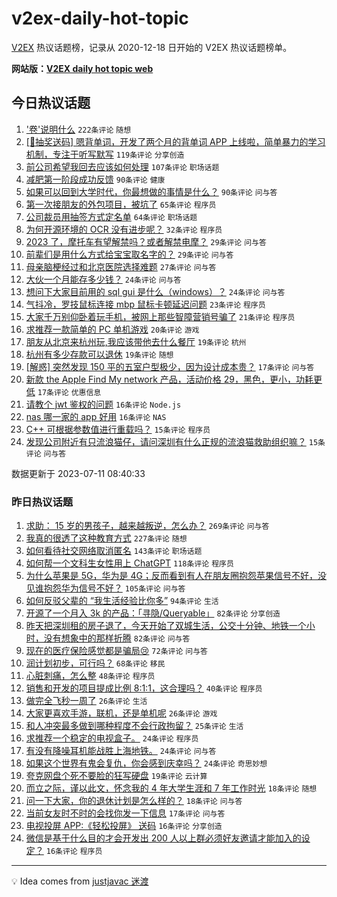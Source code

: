 # v2ex-daily-hot-topic

[V2EX](https://www.v2ex.com/) 热议话题榜，记录从 2020-12-18 日开始的 V2EX 热议话题榜单。

**网站版：[V2EX daily hot topic web](https://boojack.github.io/v2ex-daily-hot-topic-web/)**

## 今日热议话题

<!-- TODAY BEGIN -->

1. ['卷'说明什么](https://www.v2ex.com/t/955676) `222条评论` `随想`
1. [[🎁抽奖送码] 嗯背单词，开发了两个月的背单词 APP 上线啦，简单暴力的学习机制，专注于听写默写](https://www.v2ex.com/t/955717) `119条评论` `分享创造`
1. [前公司希望我回去应该如何处理](https://www.v2ex.com/t/955698) `107条评论` `职场话题`
1. [减肥第一阶段成功反馈](https://www.v2ex.com/t/955704) `90条评论` `健康`
1. [如果可以回到大学时代，你最想做的事情是什么？](https://www.v2ex.com/t/955714) `90条评论` `问与答`
1. [第一次接朋友的外包项目，被坑了](https://www.v2ex.com/t/955810) `65条评论` `程序员`
1. [公司裁员用抽签方式定名单](https://www.v2ex.com/t/955741) `64条评论` `职场话题`
1. [为何开源环境的 OCR 没有进步呢？](https://www.v2ex.com/t/955673) `32条评论` `程序员`
1. [2023 了，摩托车有望解禁吗？或者解禁电摩？](https://www.v2ex.com/t/955813) `29条评论` `问与答`
1. [前辈们是用什么方式给宝宝取名字的？](https://www.v2ex.com/t/955720) `29条评论` `问与答`
1. [母亲脑梗经过和北京医院选择难题](https://www.v2ex.com/t/955769) `27条评论` `问与答`
1. [大伙一个月能存多少钱？](https://www.v2ex.com/t/955824) `24条评论` `问与答`
1. [想问下大家目前用的 sql gui 是什么（windows）？](https://www.v2ex.com/t/955678) `24条评论` `问与答`
1. [气抖冷，罗技鼠标连接 mbp 鼠标卡顿延迟问题](https://www.v2ex.com/t/955700) `23条评论` `程序员`
1. [大家千万别仰卧着玩手机，被网上那些智障营销号骗了](https://www.v2ex.com/t/955718) `21条评论` `程序员`
1. [求推荐一款简单的 PC 单机游戏](https://www.v2ex.com/t/955787) `20条评论` `游戏`
1. [朋友从北京来杭州玩,我应该带他去什么餐厅](https://www.v2ex.com/t/955767) `19条评论` `杭州`
1. [杭州有多少存款可以退休](https://www.v2ex.com/t/955706) `19条评论` `随想`
1. [[解惑] 突然发现 150 平的五室户型极少，因为设计成本贵？](https://www.v2ex.com/t/955807) `17条评论` `问与答`
1. [新款 the Apple Find My network 产品，活动价格 29，黑色，更小，功耗更低](https://www.v2ex.com/t/955747) `17条评论` `优惠信息`
1. [请教个 jwt 鉴权的问题](https://www.v2ex.com/t/955809) `16条评论` `Node.js`
1. [nas 哪一家的 app 好用](https://www.v2ex.com/t/955738) `16条评论` `NAS`
1. [C++ 可根据参数值进行重载吗？](https://www.v2ex.com/t/955765) `15条评论` `程序员`
1. [发现公司附近有只流浪猫仔，请问深圳有什么正规的流浪猫救助组织嘛？](https://www.v2ex.com/t/955685) `15条评论` `问与答`

数据更新于 2023-07-11 08:40:33

<!-- TODAY END -->

### 昨日热议话题

<!-- YESTERDAY BEGIN -->

1. [求助： 15 岁的男孩子，越来越叛逆，怎么办？](https://www.v2ex.com/t/955371) `269条评论` `问与答`
1. [我真的很透了这种教育方式](https://www.v2ex.com/t/955436) `227条评论` `随想`
1. [如何看待社交网络取消匿名](https://www.v2ex.com/t/955372) `143条评论` `职场话题`
1. [如何帮一个文科生女性用上 ChatGPT](https://www.v2ex.com/t/955532) `118条评论` `程序员`
1. [为什么苹果是 5G，华为是 4G；反而看到有人在朋友圈抱怨苹果信号不好，没见谁抱怨华为信号不好？](https://www.v2ex.com/t/955419) `105条评论` `问与答`
1. [如何反驳父辈的 “我生活经验比你多”](https://www.v2ex.com/t/955415) `94条评论` `生活`
1. [开源了一个月入 3k 的产品：「寻隐/Queryable」](https://www.v2ex.com/t/955496) `82条评论` `分享创造`
1. [昨天把深圳租的房子退了，今天开始了双城生活，公交十分钟、地铁一个小时，没有想象中的那样折腾](https://www.v2ex.com/t/955386) `82条评论` `问与答`
1. [现在的医疗保险感觉都是骗局😢](https://www.v2ex.com/t/955392) `72条评论` `问与答`
1. [润计划初步，可行吗？](https://www.v2ex.com/t/955480) `68条评论` `移民`
1. [心脏刺痛，怎么整](https://www.v2ex.com/t/955595) `48条评论` `程序员`
1. [销售和开发的项目提成比例 8:1:1，这合理吗？](https://www.v2ex.com/t/955425) `40条评论` `程序员`
1. [做完全飞秒一周了](https://www.v2ex.com/t/955573) `26条评论` `生活`
1. [大家更喜欢手游，联机，还是单机呢](https://www.v2ex.com/t/955534) `26条评论` `游戏`
1. [和人冲突最多做到哪种程度不会行政拘留？](https://www.v2ex.com/t/955495) `25条评论` `生活`
1. [求推荐一个稳定的电视盒子。](https://www.v2ex.com/t/955489) `24条评论` `程序员`
1. [有没有降噪耳机能战胜上海地铁。](https://www.v2ex.com/t/955454) `24条评论` `问与答`
1. [如果这个世界有鬼会复仇，你会感到庆幸吗？](https://www.v2ex.com/t/955407) `24条评论` `奇思妙想`
1. [夸克网盘个死不要脸的狂写硬盘](https://www.v2ex.com/t/955422) `19条评论` `云计算`
1. [而立之际，谨以此文，怀念我的 4 年大学生涯和 7 年工作时光](https://www.v2ex.com/t/955601) `18条评论` `随想`
1. [问一下大家，你的退休计划是怎么样的？](https://www.v2ex.com/t/955404) `18条评论` `问与答`
1. [当前女友时不时的会找你发一下信息](https://www.v2ex.com/t/955588) `17条评论` `问与答`
1. [电视投屏 APP:《轻松投屏》 送码](https://www.v2ex.com/t/955598) `16条评论` `分享创造`
1. [微信是基于什么目的才会开发出 200 人以上群必须好友邀请才能加入的设定？](https://www.v2ex.com/t/955581) `16条评论` `程序员`

<!-- YESTERDAY END -->

---

💡 Idea comes from [justjavac 迷渡](https://github.com/justjavac/)
